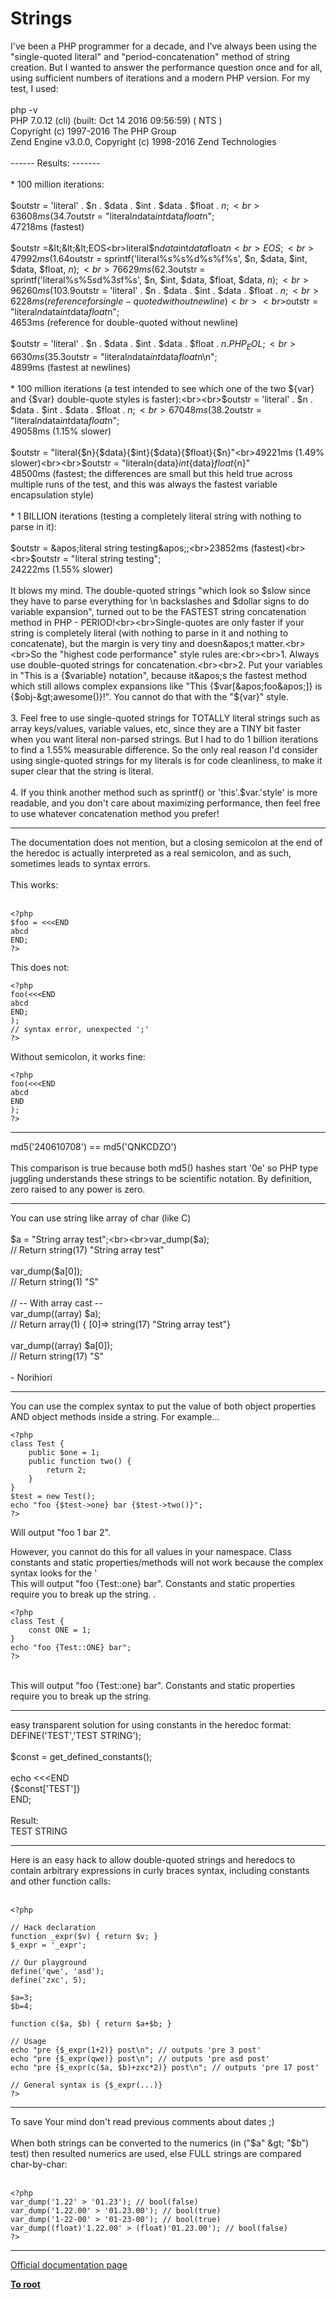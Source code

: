 # Strings



I&apos;ve been a PHP programmer for a decade, and I&apos;ve always been using the "single-quoted literal" and "period-concatenation" method of string creation. But I wanted to answer the performance question once and for all, using sufficient numbers of iterations and a modern PHP version. For my test, I used:<br><br>php -v<br>PHP 7.0.12 (cli) (built: Oct 14 2016 09:56:59) ( NTS )<br>Copyright (c) 1997-2016 The PHP Group<br>Zend Engine v3.0.0, Copyright (c) 1998-2016 Zend Technologies<br><br>------ Results: -------<br><br>* 100 million iterations:<br><br>$outstr = &apos;literal&apos; . $n . $data . $int . $data . $float . $n;<br>63608ms (34.7% slower)<br><br>$outstr = "literal$n$data$int$data$float$n";<br>47218ms (fastest)<br><br>$outstr =&lt;&lt;&lt;EOS<br>literal$n$data$int$data$float$n<br>EOS;<br>47992ms (1.64% slower)<br><br>$outstr = sprintf(&apos;literal%s%s%d%s%f%s&apos;, $n, $data, $int, $data, $float, $n);<br>76629ms (62.3% slower)<br><br>$outstr = sprintf(&apos;literal%s%5$s%2$d%3$s%4$f%s&apos;, $n, $int, $data, $float, $data, $n);<br>96260ms (103.9% slower)<br><br>* 10 million iterations (test adapted to see which of the two fastest methods were faster at adding a newline; either the PHP_EOL literal, or the \n string expansion):<br><br>$outstr = &apos;literal&apos; . $n . $data . $int . $data . $float . $n;<br>6228ms (reference for single-quoted without newline)<br><br>$outstr = "literal$n$data$int$data$float$n";<br>4653ms (reference for double-quoted without newline)<br><br>$outstr = &apos;literal&apos; . $n . $data . $int . $data . $float . $n . PHP_EOL;<br>6630ms (35.3% slower than double-quoted with \n newline)<br><br>$outstr = "literal$n$data$int$data$float$n\n";<br>4899ms (fastest at newlines)<br><br>* 100 million iterations (a test intended to see which one of the two ${var} and {$var} double-quote styles is faster):<br><br>$outstr = &apos;literal&apos; . $n . $data . $int . $data . $float . $n;<br>67048ms (38.2% slower)<br><br>$outstr = "literal$n$data$int$data$float$n";<br>49058ms (1.15% slower)<br><br>$outstr = "literal{$n}{$data}{$int}{$data}{$float}{$n}"<br>49221ms (1.49% slower)<br><br>$outstr = "literal${n}${data}${int}${data}${float}${n}"<br>48500ms (fastest; the differences are small but this held true across multiple runs of the test, and this was always the fastest variable encapsulation style)<br><br>* 1 BILLION iterations (testing a completely literal string with nothing to parse in it):<br><br>$outstr = &apos;literal string testing&apos;;<br>23852ms (fastest)<br><br>$outstr = "literal string testing";<br>24222ms (1.55% slower)<br><br>It blows my mind. The double-quoted strings "which look so $slow since they have to parse everything for \n backslashes and $dollar signs to do variable expansion", turned out to be the FASTEST string concatenation method in PHP - PERIOD!<br><br>Single-quotes are only faster if your string is completely literal (with nothing to parse in it and nothing to concatenate), but the margin is very tiny and doesn&apos;t matter.<br><br>So the "highest code performance" style rules are:<br><br>1. Always use double-quoted strings for concatenation.<br><br>2. Put your variables in "This is a {$variable} notation", because it&apos;s the fastest method which still allows complex expansions like "This {$var[&apos;foo&apos;]} is {$obj-&gt;awesome()}!". You cannot do that with the "${var}" style.<br><br>3. Feel free to use single-quoted strings for TOTALLY literal strings such as array keys/values, variable values, etc, since they are a TINY bit faster when you want literal non-parsed strings. But I had to do 1 billion iterations to find a 1.55% measurable difference. So the only real reason I&apos;d consider using single-quoted strings for my literals is for code cleanliness, to make it super clear that the string is literal.<br><br>4. If you think another method such as sprintf() or &apos;this&apos;.$var.&apos;style&apos; is more readable, and you don&apos;t care about maximizing performance, then feel free to use whatever concatenation method you prefer!  

---

The documentation does not mention, but a closing semicolon at the end of the heredoc is actually interpreted as a real semicolon, and as such, sometimes leads to syntax errors.<br><br>This works:<br><br>

```
<?php
$foo = <<<END
abcd
END;
?>
```


This does not:



```
<?php
foo(<<<END
abcd
END;
);
// syntax error, unexpected ';'
?>
```


Without semicolon, it works fine:



```
<?php
foo(<<<END
abcd
END
);
?>
```
  

---

md5(&apos;240610708&apos;) == md5(&apos;QNKCDZO&apos;)<br><br>This comparison is true because both md5() hashes start &apos;0e&apos; so PHP type juggling understands these strings to be scientific notation.  By definition, zero raised to any power is zero.  

---

You can use string like array of char (like C)<br><br>$a = "String array test";<br><br>var_dump($a); <br>// Return string(17) "String array test"<br><br>var_dump($a[0]); <br>// Return string(1) "S"<br><br>// -- With array cast --<br>var_dump((array) $a); <br>// Return array(1) { [0]=&gt; string(17) "String array test"}<br><br>var_dump((array) $a[0]); <br>// Return string(17) "S"<br><br>- Norihiori  

---

You can use the complex syntax to put the value of both object properties AND object methods inside a string.  For example...<br>

```
<?php
class Test {
    public $one = 1;
    public function two() {
        return 2;
    }
}
$test = new Test();
echo "foo {$test->one} bar {$test->two()}";
?>
```

Will output "foo 1 bar 2".

However, you cannot do this for all values in your namespace.  Class constants and static properties/methods will not work because the complex syntax looks for the '<br>This will output "foo {Test::one} bar".  Constants and static properties require you to break up the string.  .


```
<?php
class Test {
    const ONE = 1;
}
echo "foo {Test::ONE} bar";
?>
```
<br>This will output "foo {Test::one} bar".  Constants and static properties require you to break up the string.  

---

easy transparent solution for using constants in the heredoc format:<br>DEFINE(&apos;TEST&apos;,&apos;TEST STRING&apos;);<br><br>$const = get_defined_constants();<br><br>echo &lt;&lt;&lt;END<br>{$const[&apos;TEST&apos;]}<br>END;<br><br>Result:<br>TEST STRING  

---

Here is an easy hack to allow double-quoted strings and heredocs to contain arbitrary expressions in curly braces syntax, including constants and other function calls:<br><br>

```
<?php

// Hack declaration
function _expr($v) { return $v; }
$_expr = '_expr';

// Our playground
define('qwe', 'asd');
define('zxc', 5);

$a=3;
$b=4;

function c($a, $b) { return $a+$b; }

// Usage
echo "pre {$_expr(1+2)} post\n"; // outputs 'pre 3 post'
echo "pre {$_expr(qwe)} post\n"; // outputs 'pre asd post'
echo "pre {$_expr(c($a, $b)+zxc*2)} post\n"; // outputs 'pre 17 post'

// General syntax is {$_expr(...)}
?>
```
  

---

To save Your mind don&apos;t read previous comments about dates  ;)<br><br>When both strings can be converted to the numerics (in ("$a" &gt; "$b") test) then resulted numerics are used, else FULL strings are compared char-by-char:<br><br>

```
<?php
var_dump('1.22' > '01.23'); // bool(false)
var_dump('1.22.00' > '01.23.00'); // bool(true)
var_dump('1-22-00' > '01-23-00'); // bool(true)
var_dump((float)'1.22.00' > (float)'01.23.00'); // bool(false)
?>
```
  

---

[Official documentation page](https://www.php.net/manual/en/language.types.string.php)

**[To root](/README.md)**